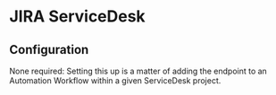 # JIRA ServiceDesk

## Configuration

None required: Setting this up is a matter of adding the endpoint to an Automation Workflow within a given ServiceDesk project.
